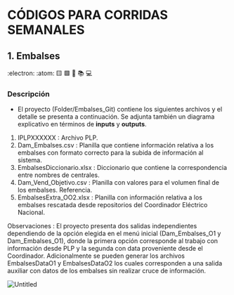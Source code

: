 # CÓDIGOS PARA CORRIDAS SEMANALES

## 1. Embalses 

:electron: :atom: :yellow_square: :green_square: :satellite: :books: :computer:

### Descripción 

- El proyecto (Folder/Embalses_Git) contiene los siguientes archivos y el detalle se presenta a continuación. Se adjunta también un diagrama explicativo en términos de __inputs__ y __outputs__.
1. IPLPXXXXXX : Archivo PLP.
2. Dam_Embalses.csv : Planilla que contiene información relativa a los embalses con formato correcto para la subida de información al sistema. 
3. EmbalsesDiccionario.xlsx : Diccionario que contiene la correspondencia entre nombres de centrales.
4. Dam_Vend_Objetivo.csv : Planilla con valores para el volumen final de los embalses. Referencia.
5. EmbalsesExtra_OO2.xlsx : Planilla con información relativa a los embalses rescatada desde repositorios del Coordinador Eléctrico Nacional.

Observaciones : El proyecto presenta dos salidas independientes dependiendo de la opción elegida en el menú inicial (Dam_Embalses_O1 y Dam_Embalses_O1), donde la primera opción corresponde al trabajo con información desde PLP y la segunda con data proveniente desde el Coordinador. Adicionalmente se pueden generar los archivos EmbalsesDataO1 y EmbalsesDataO2 los cuales corresponden a una salida auxiliar con datos de los embalses sin realizar cruce de información.

![Untitled](https://user-images.githubusercontent.com/20529092/214553942-d8a0e664-5776-47f9-8624-92b22ed5aa84.png)
